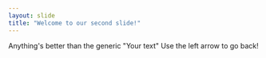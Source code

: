 ```yaml
---
layout: slide
title: "Welcome to our second slide!"
---
```

Anything's better than the generic "Your text"
Use the left arrow to go back!
